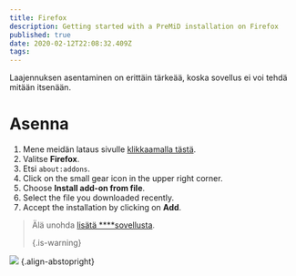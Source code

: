 ```yaml
---
title: Firefox
description: Getting started with a PreMiD installation on Firefox
published: true
date: 2020-02-12T22:08:32.409Z
tags:
---
```


Laajennuksen asentaminen on erittäin tärkeää, koska sovellus ei voi tehdä mitään itsenään.

# Asenna
1. Mene meidän lataus sivulle [klikkaamalla tästä](https://premid.app/downloads).
2. Valitse **Firefox**.
3. Etsi `about:addons`.
4. Click on the small gear icon in the upper right corner.
5. Choose **Install add-on from file**.
6. Select the file you downloaded recently.
7. Accept the installation by clicking on **Add**.

> Älä unohda [lisätä ****sovellusta](/install). 
> 
> {.is-warning}

![](https://img.icons8.com/color/2x/firefox.png) {.align-abstopright}